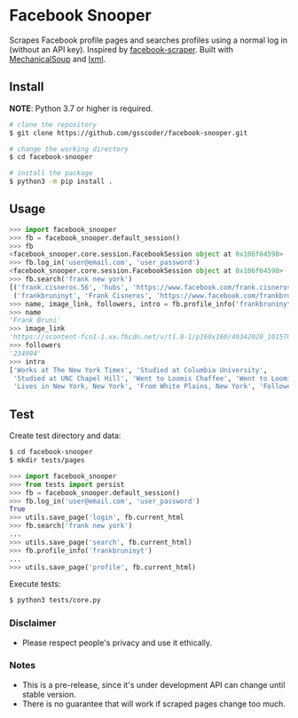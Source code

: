 # Facebook Snooper

Scrapes Facebook profile pages and searches profiles using a normal log in (without an API key). Inspired by [facebook-scraper](https://github.com/kevinzg/facebook-scraper).
Built with [MechanicalSoup](https://github.com/MechanicalSoup/MechanicalSoup) and [lxml](https://github.com/lxml/lxml).

## Install
**NOTE**: Python 3.7 or higher is required.
```sh
# clone the repository
$ git clone https://github.com/gsscoder/facebook-snooper.git

# change the working directory
$ cd facebook-snooper

# install the package
$ python3 -m pip install .
```

## Usage
```python
>>> import facebook_snooper
>>> fb = facebook_snooper.default_session()
>>> fb
<facebook_snooper.core.session.FacebookSession object at 0x106f64590>
>>> fb.log_in('user@email.com', 'user_password')
<facebook_snooper.core.session.FacebookSession object at 0x106f64590>
>>> fb.search('frank new york')
[('frank.cisneros.56', 'hubs', 'https://www.facebook.com/frank.cisneros.56'),
 ('frankbruninyt', 'Frank Cisneros', 'https://www.facebook.com/frankbruninyt')]
>>> name, image_link, followers, intro = fb.profile_info('frankbruninyt')
>>> name
'Frank Bruni'
>>> image_link
'https://scontent-fco1-1.xx.fbcdn.net/v/t1.0-1/p160x160/49342020_10157005134417363_1173260116078624768_o.jpg?_nc_cat=101&_nc_oc=AQliVuLJdFWX1at-6TPqNRWj3_T6I-cJvESxIfPvcFD1NNjRMGaDr0m8XUKZOwY3_kA&_nc_ht=scontent-fco1-1.xx&oh=c658885ef831fdcd1a7f7b6f3faa958d&oe=5E559A48'
>>> followers
'234994'
>>> intro
['Works at The New York Times', 'Studied at Columbia University',
 'Studied at UNC Chapel Hill', 'Went to Loomis Chaffee', 'Went to Loomis Chaffee, Windsor, Conn.',
 'Lives in New York, New York', 'From White Plains, New York', 'Followed by 234,994 people']
```

## Test
Create test directory and data:
```sh
$ cd facebook-snooper
$ mkdir tests/pages
```
```python
>>> import facebook_snooper 
>>> from tests import persist
>>> fb = facebook_snooper.default_session()
>>> fb.log_in('user@email.com', 'user_password')
True
>>> utils.save_page('login', fb.current_html
>>> fb.search('frank new york')
...
>>> utils.save_page('search', fb.current_html)
>>> fb.profile_info('frankbruninyt')
...
>>> utils.save_page('profile', fb.current_html)

```
Execute tests:
```sh
$ python3 tests/core.py
```

### Disclaimer
- Please respect people's privacy and use it ethically.

### Notes
- This is a pre-release, since it's under development API can change until stable version.
- There is no guarantee that will work if scraped pages change too much.